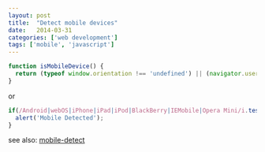 ```yaml
---
layout: post
title:  "Detect mobile devices"
date:   2014-03-31
categories: ['web development']
tags: ['mobile', 'javascript']
---
```


```js
function isMobileDevice() {
  return (typeof window.orientation !== 'undefined') || (navigator.userAgent.indexOf('IEMobile') !== -1);
}
```

or

```js
if(/Android|webOS|iPhone|iPad|iPod|BlackBerry|IEMobile|Opera Mini/i.test(navigator.userAgent)) {
  alert('Mobile Detected');
}
```

see also: [mobile-detect](https://github.com/hgoebl/mobile-detect.js)
